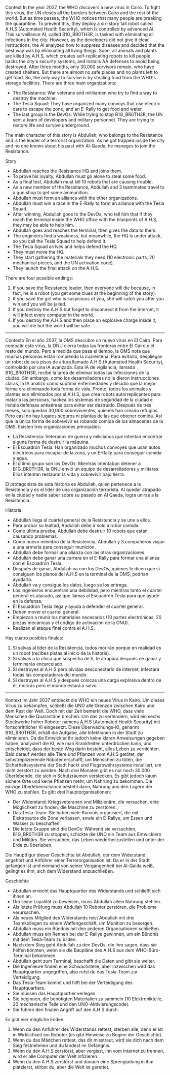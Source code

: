 Context
In the year 2037, the WHO discovers a new virus in Cairo.
To fight this virus, the UN closes all the borders between Cairo and the rest of the world.
But as time passes, the WHO notices that many people are breaking the quarantine. To prevent this, they deploy a six-story tall robot called A.H.S (Automated Health Security), which is controlled by advanced AI.
This surveillance AI, called B1G_BR0TH3R, is tasked with eliminating all infections in the city. However, as the developers did not give it clear instructions, the AI analyzed how to suppress diseases and decided that the best way was by eliminating all living things.
Soon, all animals and plants are killed by A.H.S, which creates self-replicating robots to kill people, hacks the city's security systems, and installs AA defenses to avoid being destroyed.
After three months, only 30,000 survivors remain, who have created shelters. But there are almost no safe places and no plants left to get food. So, the only way to survive is by stealing food from the WHO's storage facilities.
There are three main organizations:
- The Resistance: War veterans and militiamen who try to find a way to destroy the machine.
- The Tesla Squad: They have organized many convoys that use electric cars to escape the zone, and an E-Rally to get food and water.
- The last group is the DevOs: While trying to stop B1G_BR0TH3R, the UN sent a team of developers and military personnel. They are trying to restore life and survive underground.

The main character of this story is Abdullah, who belongs to the Resistance and is the leader of a terrorist organization. As he got trapped inside the city and no one knows about his past with Al-Qaeda, he manages to join the Resistance.

Story
- Abdullah reaches the Resistance HQ and joins them.
- To prove his loyalty, Abdullah must go alone to steal some food.
- As a final test, Abdullah must kill 10 robots that are causing trouble.
- As a new member of the Resistance, Abdullah and 3 teammates travel to a gun shop to get some ammunition.
- Abdullah must form an alliance with the other organizations.
- Abdullah must win a race in the E-Rally to form an alliance with the Tesla Squad.
- After winning, Abdullah goes to the DevOs, who tell him that if they reach the terminal inside the WHO office with the blueprints of A.H.S, they may be able to help him.
- Abdullah goes and reaches the terminal, then gives the data to them.
- The engineers find a weakness, but meanwhile, the HQ is under attack, so you call the Tesla Squad to help defend it.
- The Tesla Squad arrives and helps defend the HQ.
- They must move the HQ.
- They start gathering the materials they need (10 electronic parts, 20 mechanical pieces, and the UN activation code).
- They launch the final attack on the A.H.S.

There are four possible endings:
1. If you save the Resistance leader, then everyone will die because, in fact, he is a robot (you get some clues at the beginning of the story).
2. If you save the girl who is suspicious of you, she will catch you after you win and you will be jailed.
3. If you destroy the A.H.S but forget to disconnect it from the internet, it will infect every computer in the world.
4. If you destroy the A.H.S and then place an explosive charge inside it, you will die but the world will be safe.
------------------------------------------------------------------------------------------------------------------------------------------
Contexto
En el año 2037, la OMS descubre un nuevo virus en El Cairo.
Para combatir este virus, la ONU cierra todas las fronteras entre El Cairo y el resto del mundo.
Pero a medida que pasa el tiempo, la OMS nota que muchas personas están rompiendo la cuarentena. Para evitarlo, despliegan un robot de seis pisos de altura llamado A.H.S (Automated Health Security), controlado por una IA avanzada.
Esta IA de vigilancia, llamada B1G_BR0TH3R, recibe la tarea de eliminar todas las infecciones de la ciudad. Sin embargo, como los desarrolladores no le dieron instrucciones claras, la IA analizó cómo suprimir enfermedades y decidió que la mejor forma era eliminando toda forma de vida.
Pronto, todos los animales y plantas son eliminados por el A.H.S, que crea robots autorreplicantes para matar a las personas, hackea los sistemas de seguridad de la ciudad e instala defensas antiaéreas para evitar ser destruido.
Después de tres meses, solo quedan 30,000 sobrevivientes, quienes han creado refugios. Pero casi no hay lugares seguros ni plantas de las que obtener comida. Así que la única forma de sobrevivir es robando comida de los almacenes de la OMS.
Existen tres organizaciones principales:
- La Resistencia: Veteranos de guerra y milicianos que intentan encontrar alguna forma de destruir la máquina.
- El Escuadrón Tesla: Han organizado muchos convoyes que usan autos eléctricos para escapar de la zona, y un E-Rally para conseguir comida y agua.
- El último grupo son los DevOs: Mientras intentaban detener a B1G_BR0TH3R, la ONU envió un equipo de desarrolladores y militares. Ellos intentan restaurar la vida y sobrevivir bajo tierra.

El protagonista de esta historia es Abdullah, quien pertenece a la Resistencia y es el líder de una organización terrorista. Al quedar atrapado en la ciudad y nadie saber sobre su pasado en Al Qaeda, logra unirse a la Resistencia.

Historia
- Abdullah llega al cuartel general de la Resistencia y se une a ellos.
- Para probar su lealtad, Abdullah debe ir solo a robar comida.
- Como última prueba, Abdullah debe destruir 10 robots que están causando problemas.
- Como nuevo miembro de la Resistencia, Abdullah y 3 compañeros viajan a una armería para conseguir munición.
- Abdullah debe formar una alianza con las otras organizaciones.
- Abdullah debe ganar una carrera en el E-Rally para formar una alianza con el Escuadrón Tesla.
- Después de ganar, Abdullah va con los DevOs, quienes le dicen que si consiguen los planos del A.H.S en la terminal de la OMS, podrían ayudarlo.
- Abdullah va y consigue los datos, luego se los entrega.
- Los ingenieros encuentran una debilidad, pero mientras tanto el cuartel general es atacado, así que llamas al Escuadrón Tesla para que ayude en la defensa.
- El Escuadrón Tesla llega y ayuda a defender el cuartel general.
- Deben mover el cuartel general.
- Empiezan a reunir los materiales necesarios (10 partes electrónicas, 20 piezas mecánicas y el código de activación de la ONU).
- Realizan el ataque final contra el A.H.S.

Hay cuatro posibles finales:
1. Si salvas al líder de la Resistencia, todos morirán porque en realidad es un robot (recibes pistas al inicio de la historia).
2. Si salvas a la chica que sospecha de ti, te atrapará después de ganar y terminarás encarcelado.
3. Si destruyes al A.H.S pero olvidas desconectarlo de internet, infectará todas las computadoras del mundo.
4. Si destruyes al A.H.S y después colocas una carga explosiva dentro de él, morirás pero el mundo estará a salvo.
------------------------------------------------------------------------------------------------------------------------------------------
Kontext
Im Jahr 2037 entdeckt die WHO ein neues Virus in Kairo.
Um dieses Virus zu bekämpfen, schließt die UNO alle Grenzen zwischen Kairo und dem Rest der Welt.
Doch mit der Zeit bemerkt die WHO, dass viele Menschen die Quarantäne brechen. Um das zu verhindern, wird ein sechs Stockwerke hoher Roboter namens A.H.S (Automated Health Security) mit fortschrittlicher KI eingesetzt.
Diese Überwachungs-KI, genannt B1G_BR0TH3R, erhält die Aufgabe, alle Infektionen in der Stadt zu eliminieren. Da die Entwickler ihr jedoch keine klaren Anweisungen gegeben haben, analysiert die KI, wie man Krankheiten unterdrücken kann, und entscheidet, dass der beste Weg darin besteht, alles Leben zu vernichten.
Bald darauf werden alle Tiere und Pflanzen vom A.H.S getötet, der selbstreplizierende Roboter erschafft, um Menschen zu töten, die Sicherheitssysteme der Stadt hackt und Flugabwehrsysteme installiert, um nicht zerstört zu werden.
Nach drei Monaten gibt es nur noch 30.000 Überlebende, die sich in Schutzräumen verstecken. Es gibt jedoch kaum sichere Orte und keine Pflanzen mehr, um Nahrung zu bekommen. Die einzige Überlebenschance besteht darin, Nahrung aus den Lagern der WHO zu stehlen.
Es gibt drei Hauptorganisationen:
- Der Widerstand: Kriegsveteranen und Milizionäre, die versuchen, eine Möglichkeit zu finden, die Maschine zu zerstören.
- Das Tesla-Team: Sie haben viele Konvois organisiert, die mit Elektroautos die Zone verlassen, sowie ein E-Rallye, um Essen und Wasser zu beschaffen.
- Die letzte Gruppe sind die DevOs: Während sie versuchten, B1G_BR0TH3R zu stoppen, schickte die UNO ein Team aus Entwicklern und Militärs. Sie versuchen, das Leben wiederherzustellen und unter der Erde zu überleben.

Die Hauptfigur dieser Geschichte ist Abdullah, der dem Widerstand angehört und Anführer einer Terrororganisation ist. Da er in der Stadt gefangen ist und niemand von seiner Vergangenheit bei Al-Qaida weiß, gelingt es ihm, sich dem Widerstand anzuschließen.

Geschichte
- Abdullah erreicht das Hauptquartier des Widerstands und schließt sich ihnen an.
- Um seine Loyalität zu beweisen, muss Abdullah allein Nahrung stehlen.
- Als letzte Prüfung muss Abdullah 10 Roboter zerstören, die Probleme verursachen.
- Als neues Mitglied des Widerstands reist Abdullah mit drei Teamkollegen zu einem Waffengeschäft, um Munition zu besorgen.
- Abdullah muss ein Bündnis mit den anderen Organisationen schließen.
- Abdullah muss ein Rennen bei der E-Rallye gewinnen, um ein Bündnis mit dem Tesla-Team zu bilden.
- Nach dem Sieg geht Abdullah zu den DevOs, die ihm sagen, dass sie helfen könnten, wenn sie die Baupläne des A.H.S aus dem WHO-Büro-Terminal bekommen.
- Abdullah geht zum Terminal, beschafft die Daten und gibt sie weiter.
- Die Ingenieure finden eine Schwachstelle, aber inzwischen wird das Hauptquartier angegriffen, also rufst du das Tesla-Team zur Verteidigung.
- Das Tesla-Team kommt und hilft bei der Verteidigung des Hauptquartiers.
- Sie müssen das Hauptquartier verlegen.
- Sie beginnen, die benötigten Materialien zu sammeln (10 Elektronikteile, 20 mechanische Teile und den UNO-Aktivierungscode).
- Sie führen den finalen Angriff auf den A.H.S durch.

Es gibt vier mögliche Enden:
1. Wenn du den Anführer des Widerstands rettest, sterben alle, denn er ist in Wirklichkeit ein Roboter (es gibt Hinweise zu Beginn der Geschichte).
2. Wenn du das Mädchen rettest, das dir misstraut, wird sie dich nach dem Sieg festnehmen und du landest im Gefängnis.
3. Wenn du den A.H.S zerstörst, aber vergisst, ihn vom Internet zu trennen, wird er alle Computer der Welt infizieren.
4. Wenn du den A.H.S zerstörst und danach eine Sprengladung in ihm platzierst, stirbst du, aber die Welt ist gerettet.
